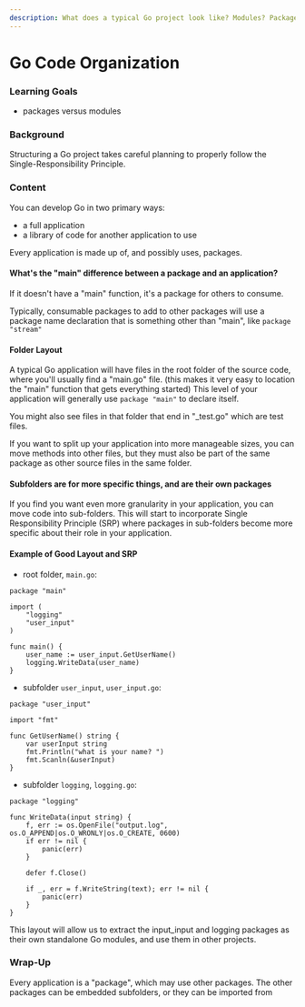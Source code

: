 ```yaml
---
description: What does a typical Go project look like? Modules? Packages?
---
```


# Go Code Organization

### Learning Goals

* packages versus modules

### Background

Structuring a Go project takes careful planning to properly follow the Single-Responsibility Principle.

### Content

You can develop Go in two primary ways:

* a full application
* a library of code for another application to use

Every application is made up of, and possibly uses, packages.

#### What's the "main" difference between a package and an application?

If it doesn't have a "main" function, it's a package for others to consume.

Typically, consumable packages to add to other packages will use a package name declaration that is something other than "main", like `package "stream"`

#### Folder Layout

A typical Go application will have files in the root folder of the source code, where you'll usually find a "main.go" file. \(this makes it very easy to location the "main" function that gets everything started\) This level of your application will generally use `package "main"` to declare itself.

You might also see files in that folder that end in "\_test.go" which are test files.

If you want to split up your application into more manageable sizes, you can move methods into other files, but they must also be part of the same package as other source files in the same folder.

#### Subfolders are for more specific things, and are their own packages

If you find you want even more granularity in your application, you can move code into sub-folders. This will start to incorporate Single Responsibility Principle \(SRP\) where packages in sub-folders become more specific about their role in your application.

#### Example of Good Layout and SRP

* root folder, `main.go`:

```text
package "main"

import (
    "logging"
    "user_input"
)

func main() {
    user_name := user_input.GetUserName()
    logging.WriteData(user_name)
}
```

* subfolder `user_input`, `user_input.go`:

```text
package "user_input"

import "fmt"

func GetUserName() string {
    var userInput string
    fmt.Println("what is your name? ")
    fmt.Scanln(&userInput)
}
```

* subfolder `logging`, `logging.go`:

```text
package "logging"

func WriteData(input string) {
    f, err := os.OpenFile("output.log", os.O_APPEND|os.O_WRONLY|os.O_CREATE, 0600)
    if err != nil {
        panic(err)
    }
    
    defer f.Close()
    
    if _, err = f.WriteString(text); err != nil {
        panic(err)
    }
}
```

This layout will allow us to extract the input\_input and logging packages as their own standalone Go modules, and use them in other projects.



### Wrap-Up

Every application is a "package", which may use other packages. The other packages can be embedded subfolders, or they can be imported from



